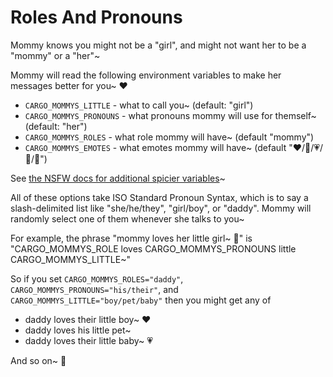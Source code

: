 # Roles And Pronouns

Mommy knows you might not be a "girl", and might not want her to be a "mommy" or a "her"~

Mommy will read the following environment variables to make her messages better for you~ ❤️

* `CARGO_MOMMYS_LITTLE` - what to call you~ (default: "girl")
* `CARGO_MOMMYS_PRONOUNS` - what pronouns mommy will use for themself~ (default: "her")
* `CARGO_MOMMYS_ROLES` - what role mommy will have~ (default "mommy")
* `CARGO_MOMMYS_EMOTES` - what emotes mommy will have~ (default "❤️/💖/💗/💓/💞")

See [the NSFW docs for additional spicier variables](./nsfw.md#variables)~

All of these options take ISO Standard Pronoun Syntax, which is to say a slash-delimited list like "she/he/they", "girl/boy", or "daddy". Mommy will randomly select one of them whenever she talks to you~

For example, the phrase "mommy loves her little girl~ 💞" is "CARGO_MOMMYS_ROLE loves CARGO_MOMMYS_PRONOUNS little CARGO_MOMMYS_LITTLE~"

So if you set `CARGO_MOMMYS_ROLES="daddy"`, `CARGO_MOMMYS_PRONOUNS="his/their"`, and `CARGO_MOMMYS_LITTLE="boy/pet/baby"` then you might get any of

* daddy loves their little boy~ ❤️
* daddy loves his little pet~
* daddy loves their little baby~ 💗

And so on~ 💓
